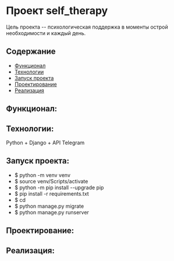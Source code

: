 # Проект self_therapy
Цель проекта -- психологическая поддержка в моменты острой необходимости и каждый день.

## Содержание
- [Функционал](#функционал)
- [Технологии](#технологии)
- [Запуск проекта](#запуск-проекта)
- [Проектирование](#проектирование)
- [Реализация](#реализация)

## Функционал:


## Технологии:
Python + Django + API Telegram

## Запуск проекта:
- $ python -m venv venv
- $ source venv/Scripts/activate
- $ python -m pip install --upgrade pip
- $ pip install -r requirements.txt
- $ cd 
- $ python manage.py migrate
- $ python manage.py runserver



## Проектирование:


## Реализация:



